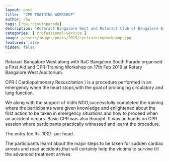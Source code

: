 ```yaml
---
layout: post
title:  "CPR TRAINING WORKSHOP"
author: rbw
tags: [rbw,rcsouthparade]
description: "Rotaract Bangalore West and Rotaract Club of Bangalore BIT  organised Creative Corners- A hands on Photoshop Workshop."
categories: [ Professional-Service ]
image: /assets/images/posts/2019/cprtrainingworkshop.jpg
featured: false
hidden: false
---
```


Rotaract Bangalore West along with RaC Bangalore South Parade organised a First Aid and CPR-Training Workshop on 17th Feb 2019 at Rotary Bangalore West Auditorium.

CPR ( Cardiopulmonary Resuscitation ) is a procedure performed in an emergency when the heart stops,with the goal of prolonging circulatory and lung function.

We along with the support of Vidhi NGO,successfully completed the training where the participants were given knowledge and enlightened about the first action to be taken in emergency situations and how to proceed when an accident occurs. Basic CPR was also thought. It was an hands on CPR session where participants practically witnessed and learnt the procedure. 

The entry fee Rs. 100/- per head.

The participants learnt about the major steps to be taken for sudden cardiac arrests and road accidents,that will certainly help the victims to survive till the advanced treatment arrives.